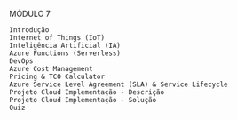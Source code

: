 MÓDULO 7

    Introdução
    Internet of Things (IoT)
    Inteligência Artificial (IA)
    Azure Functions (Serverless)
    DevOps
    Azure Cost Management
    Pricing & TCO Calculator
    Azure Service Level Agreement (SLA) & Service Lifecycle
    Projeto Cloud Implementação - Descrição
    Projeto Cloud Implementação - Solução
    Quiz

